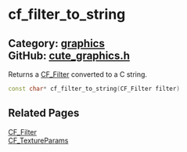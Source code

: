 [](../header.md ':include')

# cf_filter_to_string

Category: [graphics](https://github.com/RandyGaul/cute_framework/blob/master/docs/api_reference?id=graphics)  
GitHub: [cute_graphics.h](https://github.com/RandyGaul/cute_framework/blob/master/include/cute_graphics.h)  
---

Returns a [CF_Filter](https://github.com/RandyGaul/cute_framework/blob/master/docs/graphics/cf_filter.md) converted to a C string.

```cpp
const char* cf_filter_to_string(CF_Filter filter)
```

## Related Pages

[CF_Filter](https://github.com/RandyGaul/cute_framework/blob/master/docs/graphics/cf_filter.md)  
[CF_TextureParams](https://github.com/RandyGaul/cute_framework/blob/master/docs/graphics/cf_textureparams.md)  
